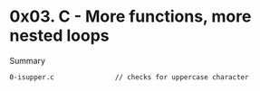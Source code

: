 # 0x03. C - More functions, more nested loops

Summary

```
0-isupper.c               // checks for uppercase character
```
